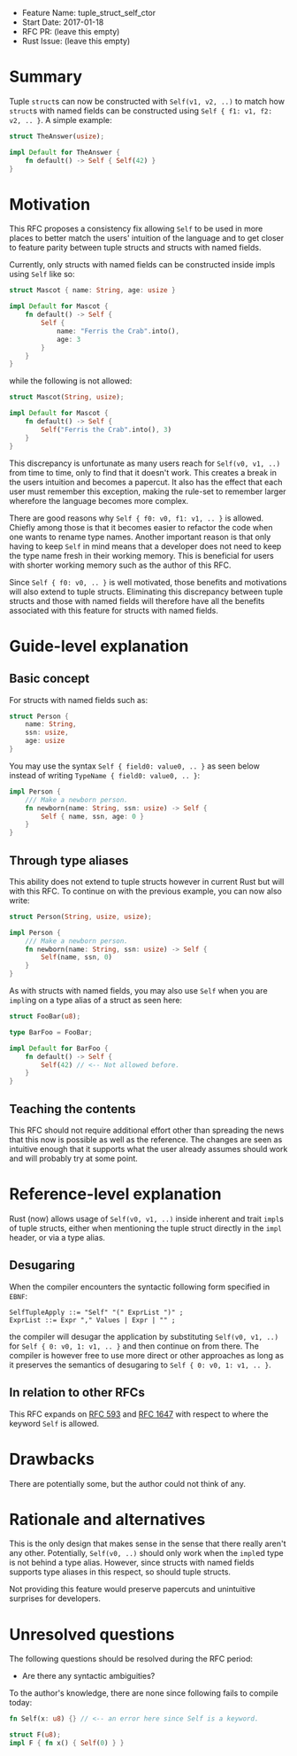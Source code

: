 - Feature Name: tuple_struct_self_ctor
- Start Date: 2017-01-18
- RFC PR: (leave this empty)
- Rust Issue: (leave this empty)

# Summary
[summary]: #summary

Tuple `struct`s can now be constructed with `Self(v1, v2, ..)`
to match how `struct`s with named fields can be constructed
using `Self { f1: v1, f2: v2, .. }`. A simple example:

```rust
struct TheAnswer(usize);

impl Default for TheAnswer {
    fn default() -> Self { Self(42) }
}
```

# Motivation
[motivation]: #motivation

This RFC proposes a consistency fix allowing `Self` to be used in more
places to better match the users' intuition of the language and to get
closer to feature parity between tuple structs and structs with named fields.

Currently, only structs with named fields can be constructed inside
impls using `Self` like so:

```rust
struct Mascot { name: String, age: usize }

impl Default for Mascot {
    fn default() -> Self {
        Self {
            name: "Ferris the Crab".into(),
            age: 3
        }
    }
}
```

while the following is not allowed:

```rust
struct Mascot(String, usize);

impl Default for Mascot {
    fn default() -> Self {
        Self("Ferris the Crab".into(), 3)
    }
}
```

This discrepancy is unfortunate as many users reach for `Self(v0, v1, ..)`
from time to time, only to find that it doesn't work. This creates a break
in the users intuition and becomes a papercut. It also has the effect that
each user must remember this exception, making the rule-set to remember
larger wherefore the language becomes more complex.

There are good reasons why `Self { f0: v0, f1: v1, .. }` is allowed.
Chiefly among those is that it becomes easier to refactor the code when
one wants to rename type names. Another important reason is that only
having to keep `Self` in mind means that a developer does not need to
keep the type name fresh in their working memory. This is beneficial for
users with shorter working memory such as the author of this RFC.

Since `Self { f0: v0, .. }` is well motivated, those benefits and motivations
will also extend to tuple structs. Eliminating this discrepancy between tuple
structs and those with named fields will therefore have all the benefits
associated with this feature for structs with named fields.

# Guide-level explanation
[guide-level-explanation]: #guide-level-explanation

## Basic concept

For structs with named fields such as:

```rust
struct Person {
    name: String,
    ssn: usize,
    age: usize
}
```

You may use the syntax `Self { field0: value0, .. }` as seen below
instead of writing `TypeName { field0: value0, .. }`:

```rust
impl Person {
    /// Make a newborn person.
    fn newborn(name: String, ssn: usize) -> Self {
        Self { name, ssn, age: 0 }
    }
}
```

## Through type aliases

This ability does not extend to tuple structs however in current Rust but will
with this RFC. To continue on with the previous example, you can now also write:

```rust
struct Person(String, usize, usize);

impl Person {
    /// Make a newborn person.
    fn newborn(name: String, ssn: usize) -> Self {
        Self(name, ssn, 0)
    }
}
```

As with structs with named fields, you may also use `Self` when
you are `impl`ing on a type alias of a struct as seen here:

```rust
struct FooBar(u8);

type BarFoo = FooBar;

impl Default for BarFoo {
    fn default() -> Self {
        Self(42) // <-- Not allowed before.
    }
}
```

## Teaching the contents

This RFC should not require additional effort other than spreading the
news that this now is possible as well as the reference. The changes are
seen as intuitive enough that it supports what the user already assumes
should work and will probably try at some point.

# Reference-level explanation
[reference-level-explanation]: #reference-level-explanation

Rust (now) allows usage of `Self(v0, v1, ..)` inside inherent
and trait `impl`s of tuple structs, either when mentioning the
tuple struct directly in the `impl` header, or via a type alias.

## Desugaring

When the compiler encounters the syntactic following form specified in `EBNF`:

```ebnf
SelfTupleApply ::= "Self" "(" ExprList ")" ;
ExprList ::= Expr "," Values | Expr | "" ;
```

the compiler will desugar the application by substituting `Self(v0, v1, ..)`
for `Self { 0: v0, 1: v1, .. }` and then continue on from there. The compiler
is however free to use more direct or other approaches as long as it preserves
the semantics of desugaring to `Self { 0: v0, 1: v1, .. }`.

## In relation to other RFCs

This RFC expands on [RFC 593] and [RFC 1647] with
respect to where the keyword `Self` is allowed.

[RFC 593]: 0593-forbid-Self-definitions.md
[RFC 1647]: 1647-allow-self-in-where-clauses.md

# Drawbacks
[drawbacks]: #drawbacks

There are potentially some, but the author could not think of any.

# Rationale and alternatives
[alternatives]: #alternatives

This is the only design that makes sense in the sense that there really
aren't any other. Potentially, `Self(v0, ..)` should only work when the
`impl`ed type is not behind a type alias. However, since structs with named
fields supports type aliases in this respect, so should tuple structs.

Not providing this feature would preserve papercuts
and unintuitive surprises for developers.

# Unresolved questions
[unresolved]: #unresolved-questions

The following questions should be resolved during the RFC period:

+ Are there any syntactic ambiguities?

To the author's knowledge, there are none since following fails to compile today:

```rust
fn Self(x: u8) {} // <-- an error here since Self is a keyword.

struct F(u8);
impl F { fn x() { Self(0) } }
```